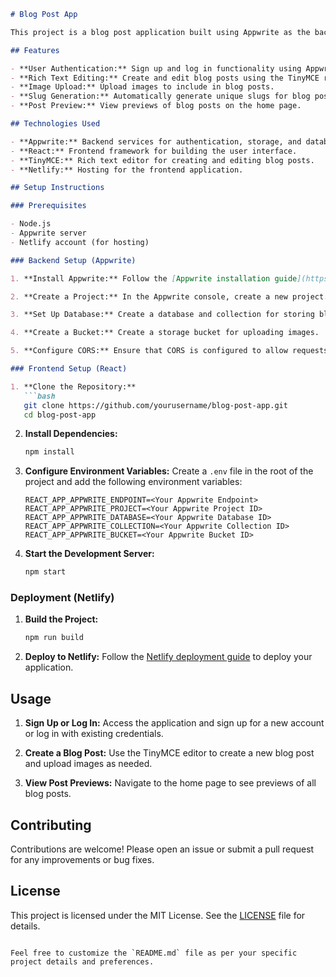 

```markdown
# Blog Post App

This project is a blog post application built using Appwrite as the backend and React for the frontend. Users can sign up, log in, create blog posts using the TinyMCE rich text editor, upload images, and view previews of their posts on the home page.

## Features

- **User Authentication:** Sign up and log in functionality using Appwrite's authentication services.
- **Rich Text Editing:** Create and edit blog posts using the TinyMCE rich text editor.
- **Image Upload:** Upload images to include in blog posts.
- **Slug Generation:** Automatically generate unique slugs for blog posts.
- **Post Preview:** View previews of blog posts on the home page.

## Technologies Used

- **Appwrite:** Backend services for authentication, storage, and database management.
- **React:** Frontend framework for building the user interface.
- **TinyMCE:** Rich text editor for creating and editing blog posts.
- **Netlify:** Hosting for the frontend application.

## Setup Instructions

### Prerequisites

- Node.js
- Appwrite server
- Netlify account (for hosting)

### Backend Setup (Appwrite)

1. **Install Appwrite:** Follow the [Appwrite installation guide](https://appwrite.io/docs/installation) to set up the Appwrite server.

2. **Create a Project:** In the Appwrite console, create a new project.

3. **Set Up Database:** Create a database and collection for storing blog posts.

4. **Create a Bucket:** Create a storage bucket for uploading images.

5. **Configure CORS:** Ensure that CORS is configured to allow requests from your frontend URL (e.g., `https://yourapp.netlify.app`).

### Frontend Setup (React)

1. **Clone the Repository:**
   ```bash
   git clone https://github.com/yourusername/blog-post-app.git
   cd blog-post-app
   ```

2. **Install Dependencies:**
   ```bash
   npm install
   ```

3. **Configure Environment Variables:**
   Create a `.env` file in the root of the project and add the following environment variables:
   ```env
   REACT_APP_APPWRITE_ENDPOINT=<Your Appwrite Endpoint>
   REACT_APP_APPWRITE_PROJECT=<Your Appwrite Project ID>
   REACT_APP_APPWRITE_DATABASE=<Your Appwrite Database ID>
   REACT_APP_APPWRITE_COLLECTION=<Your Appwrite Collection ID>
   REACT_APP_APPWRITE_BUCKET=<Your Appwrite Bucket ID>
   ```

4. **Start the Development Server:**
   ```bash
   npm start
   ```

### Deployment (Netlify)

1. **Build the Project:**
   ```bash
   npm run build
   ```

2. **Deploy to Netlify:** Follow the [Netlify deployment guide](https://docs.netlify.com/site-deploys/create-deploys/) to deploy your application.

## Usage

1. **Sign Up or Log In:** Access the application and sign up for a new account or log in with existing credentials.

2. **Create a Blog Post:** Use the TinyMCE editor to create a new blog post and upload images as needed.

3. **View Post Previews:** Navigate to the home page to see previews of all blog posts.

## Contributing

Contributions are welcome! Please open an issue or submit a pull request for any improvements or bug fixes.

## License

This project is licensed under the MIT License. See the [LICENSE](LICENSE) file for details.
```

Feel free to customize the `README.md` file as per your specific project details and preferences.
